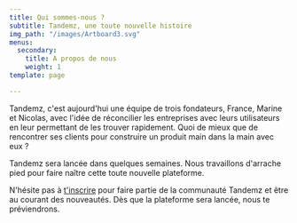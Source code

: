 ```yaml
---
title: Qui sommes-nous ?
subtitle: Tandemz, une toute nouvelle histoire
img_path: "/images/Artboard3.svg"
menus:
  secondary:
    title: A propos de nous
    weight: 1
template: page

---
```

Tandemz, c'est aujourd'hui une équipe de trois fondateurs, France, Marine et Nicolas, avec l'idée de réconcilier les entreprises avec leurs utilisateurs en leur permettant de les trouver rapidement. Quoi de mieux que de rencontrer ses clients pour construire un produit main dans la main avec eux ?

Tandemz sera lancée dans quelques semaines. Nous travaillons d'arrache pied pour faire naître cette toute nouvelle plateforme.

N'hésite pas à [t'inscrire](https://tandemz-33248.netlify.com/#call-to-action "t'inscrire") pour faire partie de la communauté Tandemz et être au courant des nouveautés. Dès que la plateforme sera lancée, nous te préviendrons.